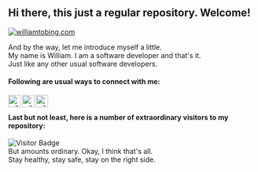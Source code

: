 ## Hi there, this just a regular repository. Welcome!

[![williamtobing.com](https://res.cloudinary.com/dox0nkwax/image/upload/v1636079453/logo/Logo_mine_hrz_005_wtjmrv.png)](https://williamtobing.com/)

And by the way, let me introduce myself a little.
<br />
My name is William. I am a software developer and that's it.
<br />
Just like any other usual software developers.

#### Following are usual ways to connect with me:

[<img align="left" alt="williamtobing | LinkedIn" width="25px" src="https://res.cloudinary.com/dox0nkwax/image/upload/v1612064107/README.md%20svg/linkedin_s64hlu.svg" />][linkedin]
[<img align="left" alt="williamtobing | Instagram" width="25px" src="https://res.cloudinary.com/dox0nkwax/image/upload/v1612064107/README.md%20svg/instagram_sxjj53.svg" />][instagram]
[<img align="left" alt="williamtobing | Website" width="25px" src="https://res.cloudinary.com/dox0nkwax/image/upload/v1612064190/README.md%20svg/world-wide-web_lwlcqd.svg" />][website]

<br />

#### Last but not least, here is a number of extraordinary visitors to my repository:

![Visitor Badge](https://visitor-badge.laobi.icu/badge?page_id=williamtobing.williamtobing) 
<br />
But amounts ordinary. Okay, I think that's all.
<br />
Stay healthy, stay safe, stay on the right side.


<!-- Definition -->
[linkedin]: https://www.linkedin.com/in/williamtobing/
[instagram]: https://www.instagram.com/william_lumbantobing/
[website]: https://williamtobing.com/

